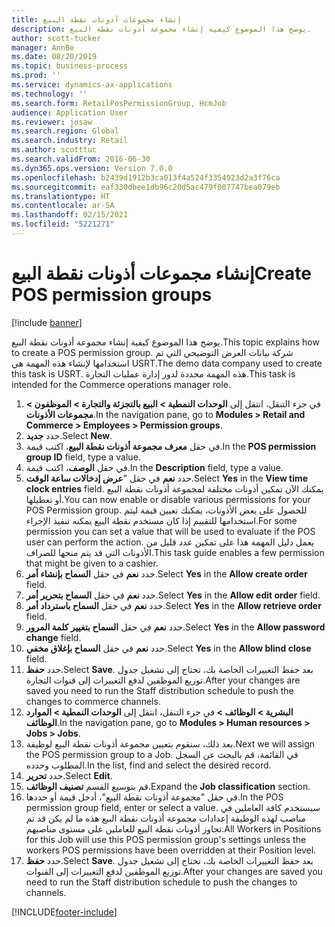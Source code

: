 ```yaml
---
title: إنشاء مجموعات أذونات نقطة البيع
description: يوضح هذا الموضوع كيفية إنشاء مجموعة أذونات نقطة البيع‬.
author: scott-tucker
manager: AnnBe
ms.date: 08/20/2019
ms.topic: business-process
ms.prod: ''
ms.service: dynamics-ax-applications
ms.technology: ''
ms.search.form: RetailPosPermissionGroup, HcmJob
audience: Application User
ms.reviewer: josaw
ms.search.region: Global
ms.search.industry: Retail
ms.author: scotttuc
ms.search.validFrom: 2016-06-30
ms.dyn365.ops.version: Version 7.0.0
ms.openlocfilehash: b2439d1912b3ca013f4a524f3354923d2a3f76ca
ms.sourcegitcommit: eaf330dbee1db96c20d5ac479f007747bea079eb
ms.translationtype: HT
ms.contentlocale: ar-SA
ms.lasthandoff: 02/15/2021
ms.locfileid: "5221271"
---
```

# <a name="create-pos-permission-groups"></a><span data-ttu-id="48908-103">إنشاء مجموعات أذونات نقطة البيع</span><span class="sxs-lookup"><span data-stu-id="48908-103">Create POS permission groups</span></span>

[!include [banner](../includes/banner.md)]

<span data-ttu-id="48908-104">يوضح هذا الموضوع كيفية إنشاء مجموعة أذونات نقطة البيع‬.</span><span class="sxs-lookup"><span data-stu-id="48908-104">This topic explains how to create a POS permission group.</span></span> <span data-ttu-id="48908-105">شركة بيانات العرض التوضيحي التي تم استخدامها لإنشاء هذه المهمة هي USRT.‬</span><span class="sxs-lookup"><span data-stu-id="48908-105">The demo data company used to create this task is USRT.</span></span> <span data-ttu-id="48908-106">هذه المهمة محددة لدور إدارة عمليات التجارة.</span><span class="sxs-lookup"><span data-stu-id="48908-106">This task is intended for the Commerce operations manager role.</span></span>

1. <span data-ttu-id="48908-107">في جزء التنقل، انتقل إلى **الوحدات النمطية > البيع بالتجزئة والتجارة > الموظفون > مجموعات الأذونات**.</span><span class="sxs-lookup"><span data-stu-id="48908-107">In the navigation pane, go to **Modules > Retail and Commerce > Employees > Permission groups**.</span></span>
2. <span data-ttu-id="48908-108">حدد **جديد**.</span><span class="sxs-lookup"><span data-stu-id="48908-108">Select **New**.</span></span>
3. <span data-ttu-id="48908-109">في حقل **معرف مجموعة أذونات نقطة البيع‬**، اكتب قيمة.</span><span class="sxs-lookup"><span data-stu-id="48908-109">In the **POS permission group ID** field, type a value.</span></span>
4. <span data-ttu-id="48908-110">في حقل **الوصف**، اكتب قيمة.</span><span class="sxs-lookup"><span data-stu-id="48908-110">In the **Description** field, type a value.</span></span>
5. <span data-ttu-id="48908-111">حدد **نعم** في حقل "**عرض إدخالات ساعة الوقت‬**.</span><span class="sxs-lookup"><span data-stu-id="48908-111">Select **Yes** in the **View time clock entries** field.</span></span> <span data-ttu-id="48908-112">يمكنك الآن تمكين أذونات مختلفة لمجموعة أذونات نقطة البيع أو تعطيلها.</span><span class="sxs-lookup"><span data-stu-id="48908-112">You can now enable or disable various permissions for your POS Permission group.</span></span> <span data-ttu-id="48908-113">للحصول على بعض الأذونات، يمكنك تعيين قيمة ليتم استخدامها للتقييم إذا كان مستخدم نقطة البيع يمكنه تنفيذ الإجراء.</span><span class="sxs-lookup"><span data-stu-id="48908-113">For some permission you can set a value that will be used to evaluate if the POS user can perform the action.</span></span> <span data-ttu-id="48908-114">يعمل دليل المهمة هذا على تمكين عدد قليل من الأذونات التي قد يتم منحها للصراف.</span><span class="sxs-lookup"><span data-stu-id="48908-114">This task guide enables a few permission that might be given to a cashier.</span></span>  
6. <span data-ttu-id="48908-115">حدد **نعم** في حقل **السماح بإنشاء أمر**.</span><span class="sxs-lookup"><span data-stu-id="48908-115">Select **Yes** in the **Allow create order** field.</span></span>
7. <span data-ttu-id="48908-116">حدد **نعم** في حقل **‏‫السماح بتحرير أمر‬**.</span><span class="sxs-lookup"><span data-stu-id="48908-116">Select **Yes** in the **Allow edit order** field.</span></span>
8. <span data-ttu-id="48908-117">حدد **نعم** في حقل **السماح باسترداد أمر‬**.</span><span class="sxs-lookup"><span data-stu-id="48908-117">Select **Yes** in the **Allow retrieve order** field.</span></span>
9. <span data-ttu-id="48908-118">حدد **نعم** في حقل **السماح بتغيير كلمة المرور**.</span><span class="sxs-lookup"><span data-stu-id="48908-118">Select **Yes** in the **Allow password change** field.</span></span>
10. <span data-ttu-id="48908-119">حدد **نعم** في حقل **السماح بإغلاق مخفي‬**.</span><span class="sxs-lookup"><span data-stu-id="48908-119">Select **Yes** in the **Allow blind close** field.</span></span>
11. <span data-ttu-id="48908-120">حدد **حفظ**.</span><span class="sxs-lookup"><span data-stu-id="48908-120">Select **Save**.</span></span> <span data-ttu-id="48908-121">بعد حفظ التغييرات الخاصة بك، تحتاج إلى تشغيل جدول توزيع الموظفين لدفع التغييرات إلى قنوات التجارة.</span><span class="sxs-lookup"><span data-stu-id="48908-121">After your changes are saved you need to run the Staff distribution schedule to push the changes to commerce channels.</span></span> 
12. <span data-ttu-id="48908-122">في جزء التنقل، انتقل إلى **الوحدات النمطية > الموارد‏‎ البشرية > الوظائف > الوظائف**.</span><span class="sxs-lookup"><span data-stu-id="48908-122">In the navigation pane, go to **Modules > Human resources > Jobs > Jobs**.</span></span>
13. <span data-ttu-id="48908-123">بعد ذلك، سنقوم بتعيين مجموعة أذونات نقطة البيع لوظيفة.</span><span class="sxs-lookup"><span data-stu-id="48908-123">Next we will assign the POS permission group to a Job.</span></span> <span data-ttu-id="48908-124">في القائمة، قم بالبحث عن السجل المطلوب وحدده.</span><span class="sxs-lookup"><span data-stu-id="48908-124">In the list, find and select the desired record.</span></span>
14. <span data-ttu-id="48908-125">حدد **تحرير**.</span><span class="sxs-lookup"><span data-stu-id="48908-125">Select **Edit**.</span></span>
15. <span data-ttu-id="48908-126">قم بتوسيع القسم **تصنيف الوظائف**.</span><span class="sxs-lookup"><span data-stu-id="48908-126">Expand the **Job classification** section.</span></span>
16. <span data-ttu-id="48908-127">في حقل "‏‫مجموعة أذونات نقطة البيع‬‬"، أدخل قيمة أو حددها.</span><span class="sxs-lookup"><span data-stu-id="48908-127">In the POS permission group field, enter or select a value.</span></span> <span data-ttu-id="48908-128">سيستخدم كافة العاملين في مناصب لهذه الوظيفة إعدادات مجموعة أذونات نقطة البيع هذه ما لم يكن قد تم تجاوز أذونات نقطة البيع للعاملين على مستوى مناصبهم.</span><span class="sxs-lookup"><span data-stu-id="48908-128">All Workers in Positions for this Job will use this POS permission group's settings unless the workers POS permissions have been overridden at their Position level.</span></span>  
17. <span data-ttu-id="48908-129">حدد **حفظ**.</span><span class="sxs-lookup"><span data-stu-id="48908-129">Select **Save**.</span></span> <span data-ttu-id="48908-130">بعد حفظ التغييرات الخاصة بك، تحتاج إلى تشغيل جدول توزيع الموظفين لدفع التغييرات إلى القنوات.</span><span class="sxs-lookup"><span data-stu-id="48908-130">After your changes are saved you need to run the Staff distribution schedule to push the changes to channels.</span></span>  



[!INCLUDE[footer-include](../../includes/footer-banner.md)]
